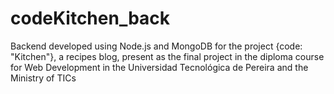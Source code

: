 # codeKitchen_back

Backend developed using Node.js and MongoDB for the project {code: "Kitchen"}, a recipes blog, present as the final project in the diploma course for Web Development in the Universidad Tecnológica de Pereira and the Ministry of TICs
